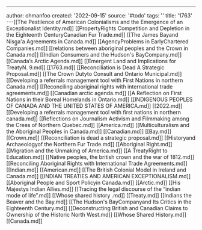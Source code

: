 ---
author: ohmanfoo
created: '2022-09-15'
source: '#todo'
tags: ''
title: '1763'
---[[The Pestilence of American Colonialisms and the Emergence of an Exceptionalist Identity.md]]
[[PropertyRights Competition and Depletion in the Eighteenth CenturyCanadian Fur Trade.md]]
[[The James Bayand Nisg̲a'a Agreements in Canada.md]]
[[AgencyProblems in EarlyChartered Companies.md]]
[[relations between aboriginal peoples and the Crown in Canada.md]]
[[Indian Consumers and the Hudson's BayCompany.md]]
[[Canada’s Arctic Agenda.md]]
[[Emergent Land and Implications for TreatyN. 9.md]]
[[1763.md]]
[[Reconciliation is Dead A Strategic Proposal.md]]
[[The Crown Dutyto Consult and Ontario Municipal.md]]
[[Developing a referrals management tool with First Nations in northern Canada.md]]
[[Reconciling aboriginal rights with international trade agreements.md]]
[[Canadian arctic agenda.md]]
[[A Reflection on First Nations in their Boreal Homelands in Ontario.md]]
[[INDIGENOUS PEOPLES OF CANADA AND THE UNITED STATES OF AMERICA.md]]
[[2022.md]]
[[Developing a referrals management tool with first nations in northern canada.md]]
[[Reflections on Journalism Activism and Filmmaking among the Crees of Northern Quebec.md]]
[[America.md]]
[[Multiculturalism and the Aboriginal Peoples in Canada.md]]
[[Canadian.md]]
[[Bay.md]]
[[Crown.md]]
[[Reconciliation is dead a strategic proposal.md]]
[[Historyand Archaeologyof the Northern Fur Trade.md]]
[[Aboriginal Right.md]]
[[Migration and the Unmaking of America.md]]
[[A TreatyRight to Education.md]]
[[Native peoples, the british crown and the war of 1812.md]]
[[Reconciling Aboriginal Rights with International Trade Agreements.md]]
[[Indian.md]]
[[American.md]]
[[The British Colonial Model in Ireland and Canada.md]]
[[INDIAN TREATIES AND AMERICAN EXCEPTIONALISM.md]]
[[Aboriginal People and Sport Policyin Canada.md]]
[[Arctic.md]]
[[His Majestys Indian Allies.md]]
[[Tracing the legal discourse of the “indian mode of life”.md]]
[[Whose shared history .md]]
[[Treaty.md]]
[[Indians the Beaver and the Bay.md]]
[[The Hudson's BayCompanyand Its Critics in the Eighteenth Century.md]]
[[Deconstructing British and Canadian Claims to Ownership of the Historic North West.md]]
[[Whose Shared History.md]]
[[Canada.md]]
